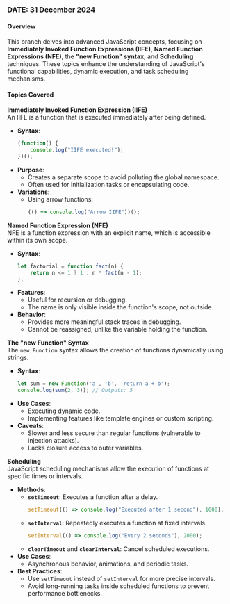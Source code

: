 ### DATE: 31 December 2024  

#### Overview  
This branch delves into advanced JavaScript concepts, focusing on **Immediately Invoked Function Expressions (IIFE)**, **Named Function Expressions (NFE)**, the **"new Function" syntax**, and **Scheduling** techniques. These topics enhance the understanding of JavaScript's functional capabilities, dynamic execution, and task scheduling mechanisms.  

#### Topics Covered  

**Immediately Invoked Function Expression (IIFE)**  
An IIFE is a function that is executed immediately after being defined.  

- **Syntax**:  
  ```javascript
  (function() {
      console.log("IIFE executed!");
  })();
  ```  
- **Purpose**:  
  - Creates a separate scope to avoid polluting the global namespace.  
  - Often used for initialization tasks or encapsulating code.  
- **Variations**:  
  - Using arrow functions:  
    ```javascript
    (() => console.log("Arrow IIFE"))();
    ```  

**Named Function Expression (NFE)**  
NFE is a function expression with an explicit name, which is accessible within its own scope.  

- **Syntax**:  
  ```javascript
  let factorial = function fact(n) {
      return n <= 1 ? 1 : n * fact(n - 1);
  };
  ```  
- **Features**:  
  - Useful for recursion or debugging.  
  - The name is only visible inside the function's scope, not outside.  
- **Behavior**:  
  - Provides more meaningful stack traces in debugging.  
  - Cannot be reassigned, unlike the variable holding the function.  

**The "new Function" Syntax**  
The `new Function` syntax allows the creation of functions dynamically using strings.  

- **Syntax**:  
  ```javascript
  let sum = new Function('a', 'b', 'return a + b');
  console.log(sum(2, 3)); // Outputs: 5
  ```  
- **Use Cases**:  
  - Executing dynamic code.  
  - Implementing features like template engines or custom scripting.  
- **Caveats**:  
  - Slower and less secure than regular functions (vulnerable to injection attacks).  
  - Lacks closure access to outer variables.  

**Scheduling**  
JavaScript scheduling mechanisms allow the execution of functions at specific times or intervals.  

- **Methods**:  
  - **`setTimeout`**: Executes a function after a delay.  
    ```javascript
    setTimeout(() => console.log("Executed after 1 second"), 1000);
    ```  
  - **`setInterval`**: Repeatedly executes a function at fixed intervals.  
    ```javascript
    setInterval(() => console.log("Every 2 seconds"), 2000);
    ```  
  - **`clearTimeout`** and **`clearInterval`**: Cancel scheduled executions.  
- **Use Cases**:  
  - Asynchronous behavior, animations, and periodic tasks.  
- **Best Practices**:  
  - Use `setTimeout` instead of `setInterval` for more precise intervals.  
  - Avoid long-running tasks inside scheduled functions to prevent performance bottlenecks.  
